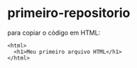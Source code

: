 # primeiro-repositorio

para copiar o código em HTML:
```
<html>
  <h1>Meu primeiro arquivo HTML</h1>
</html>
```
